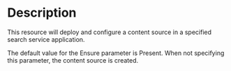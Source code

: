 # Description

This resource will deploy and configure a content source in a specified search
service application.

The default value for the Ensure parameter is Present. When not specifying this
parameter, the content source is created.
